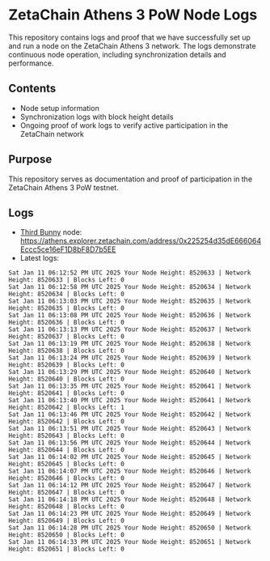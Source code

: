 # ZetaChain Athens 3 PoW Node Logs
This repository contains logs and proof that we have successfully set up and run a node on the ZetaChain Athens 3 network. The logs demonstrate continuous node operation, including synchronization details and performance.

## Contents
- Node setup information
- Synchronization logs with block height details
- Ongoing proof of work logs to verify active participation in the ZetaChain network

## Purpose
This repository serves as documentation and proof of participation in the ZetaChain Athens 3 PoW testnet.

## Logs

- [Third Bunny](https://thirdbunny.xyz/) node: https://athens.explorer.zetachain.com/address/0x225254d35dE666064Eccc5ce16eF1D8bF8D7b5EE
- Latest logs:
```
Sat Jan 11 06:12:52 PM UTC 2025 Your Node Height: 8520633 | Network Height: 8520633 | Blocks Left: 0
Sat Jan 11 06:12:58 PM UTC 2025 Your Node Height: 8520634 | Network Height: 8520634 | Blocks Left: 0
Sat Jan 11 06:13:03 PM UTC 2025 Your Node Height: 8520635 | Network Height: 8520635 | Blocks Left: 0
Sat Jan 11 06:13:08 PM UTC 2025 Your Node Height: 8520636 | Network Height: 8520636 | Blocks Left: 0
Sat Jan 11 06:13:13 PM UTC 2025 Your Node Height: 8520637 | Network Height: 8520637 | Blocks Left: 0
Sat Jan 11 06:13:19 PM UTC 2025 Your Node Height: 8520638 | Network Height: 8520638 | Blocks Left: 0
Sat Jan 11 06:13:24 PM UTC 2025 Your Node Height: 8520639 | Network Height: 8520639 | Blocks Left: 0
Sat Jan 11 06:13:29 PM UTC 2025 Your Node Height: 8520640 | Network Height: 8520640 | Blocks Left: 0
Sat Jan 11 06:13:35 PM UTC 2025 Your Node Height: 8520641 | Network Height: 8520641 | Blocks Left: 0
Sat Jan 11 06:13:40 PM UTC 2025 Your Node Height: 8520641 | Network Height: 8520642 | Blocks Left: 1
Sat Jan 11 06:13:46 PM UTC 2025 Your Node Height: 8520642 | Network Height: 8520642 | Blocks Left: 0
Sat Jan 11 06:13:51 PM UTC 2025 Your Node Height: 8520643 | Network Height: 8520643 | Blocks Left: 0
Sat Jan 11 06:13:56 PM UTC 2025 Your Node Height: 8520644 | Network Height: 8520644 | Blocks Left: 0
Sat Jan 11 06:14:02 PM UTC 2025 Your Node Height: 8520645 | Network Height: 8520645 | Blocks Left: 0
Sat Jan 11 06:14:07 PM UTC 2025 Your Node Height: 8520646 | Network Height: 8520646 | Blocks Left: 0
Sat Jan 11 06:14:12 PM UTC 2025 Your Node Height: 8520647 | Network Height: 8520647 | Blocks Left: 0
Sat Jan 11 06:14:18 PM UTC 2025 Your Node Height: 8520648 | Network Height: 8520648 | Blocks Left: 0
Sat Jan 11 06:14:23 PM UTC 2025 Your Node Height: 8520649 | Network Height: 8520649 | Blocks Left: 0
Sat Jan 11 06:14:28 PM UTC 2025 Your Node Height: 8520650 | Network Height: 8520650 | Blocks Left: 0
Sat Jan 11 06:14:33 PM UTC 2025 Your Node Height: 8520651 | Network Height: 8520651 | Blocks Left: 0
```
